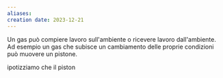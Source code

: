 ```yaml
---
aliases: 
creation date: 2023-12-21
---
```


Un gas può compiere lavoro sull'ambiente o ricevere lavoro dall'ambiente. Ad esempio un gas che subisce un cambiamento delle proprie condizioni può muovere un pistone.

ipotizziamo che il piston